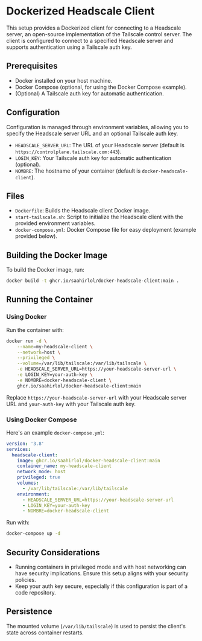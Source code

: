 
# Dockerized Headscale Client

This setup provides a Dockerized client for connecting to a Headscale server, an open-source implementation of the Tailscale control server. The client is configured to connect to a specified Headscale server and supports authentication using a Tailscale auth key.

## Prerequisites

- Docker installed on your host machine.
- Docker Compose (optional, for using the Docker Compose example).
- (Optional) A Tailscale auth key for automatic authentication.

## Configuration

Configuration is managed through environment variables, allowing you to specify the Headscale server URL and an optional Tailscale auth key.

- `HEADSCALE_SERVER_URL`: The URL of your Headscale server (default is `https://controlplane.tailscale.com:443`).
- `LOGIN_KEY`: Your Tailscale auth key for automatic authentication (optional).
- `NOMBRE`: The hostname of your container (default is `docker-headscale-client`).
## Files

- `Dockerfile`: Builds the Headscale client Docker image.
- `start-tailscale.sh`: Script to initialize the Headscale client with the provided environment variables.
- `docker-compose.yml`: Docker Compose file for easy deployment (example provided below).

## Building the Docker Image

To build the Docker image, run:

```bash
docker build -t ghcr.io/saahirlol/docker-headscale-client:main .
```

## Running the Container

### Using Docker

Run the container with:

```bash
docker run -d \
    --name=my-headscale-client \
    --network=host \
    --privileged \
    --volume=/var/lib/tailscale:/var/lib/tailscale \
    -e HEADSCALE_SERVER_URL=https://your-headscale-server-url \
    -e LOGIN_KEY=your-auth-key \
    -e NOMBRE=docker-headscale-client \
    ghcr.io/saahirlol/docker-headscale-client:main
```

Replace `https://your-headscale-server-url` with your Headscale server URL and `your-auth-key` with your Tailscale auth key.

### Using Docker Compose

Here's an example `docker-compose.yml`:

```yaml
version: '3.8'
services:
  headscale-client:
    image: ghcr.io/saahirlol/docker-headscale-client:main
    container_name: my-headscale-client
    network_mode: host
    privileged: true
    volumes:
      - /var/lib/tailscale:/var/lib/tailscale
    environment:
      - HEADSCALE_SERVER_URL=https://your-headscale-server-url
      - LOGIN_KEY=your-auth-key
      - NOMBRE=docker-headscale-client
```

Run with:

```bash
docker-compose up -d
```

## Security Considerations

- Running containers in privileged mode and with host networking can have security implications. Ensure this setup aligns with your security policies.
- Keep your auth key secure, especially if this configuration is part of a code repository.

## Persistence

The mounted volume (`/var/lib/tailscale`) is used to persist the client's state across container restarts.

